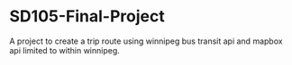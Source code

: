 # SD105-Final-Project
 A project to create a trip route using winnipeg bus transit api and mapbox api limited to within winnipeg.
